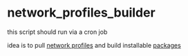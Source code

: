 # network_profiles_builder

this script should run via a cron job

idea is to pull [network profiles](https://github.com/libremesh/network-profiles) and build installable [packages](http://repo.libremesh.org/network-profiles/)
